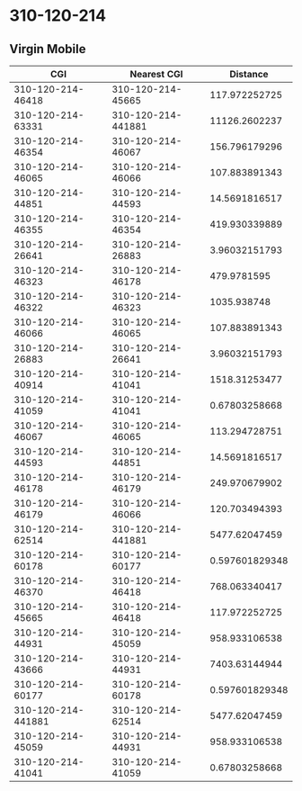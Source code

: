 # 310-120-214
## Virgin Mobile


| CGI | Nearest CGI | Distance |
|-----|-------------|----------|
| 310-120-214-46418 | 310-120-214-45665 | 117.972252725 |
| 310-120-214-63331 | 310-120-214-441881 | 11126.2602237 |
| 310-120-214-46354 | 310-120-214-46067 | 156.796179296 |
| 310-120-214-46065 | 310-120-214-46066 | 107.883891343 |
| 310-120-214-44851 | 310-120-214-44593 | 14.5691816517 |
| 310-120-214-46355 | 310-120-214-46354 | 419.930339889 |
| 310-120-214-26641 | 310-120-214-26883 | 3.96032151793 |
| 310-120-214-46323 | 310-120-214-46178 | 479.9781595 |
| 310-120-214-46322 | 310-120-214-46323 | 1035.938748 |
| 310-120-214-46066 | 310-120-214-46065 | 107.883891343 |
| 310-120-214-26883 | 310-120-214-26641 | 3.96032151793 |
| 310-120-214-40914 | 310-120-214-41041 | 1518.31253477 |
| 310-120-214-41059 | 310-120-214-41041 | 0.67803258668 |
| 310-120-214-46067 | 310-120-214-46065 | 113.294728751 |
| 310-120-214-44593 | 310-120-214-44851 | 14.5691816517 |
| 310-120-214-46178 | 310-120-214-46179 | 249.970679902 |
| 310-120-214-46179 | 310-120-214-46066 | 120.703494393 |
| 310-120-214-62514 | 310-120-214-441881 | 5477.62047459 |
| 310-120-214-60178 | 310-120-214-60177 | 0.597601829348 |
| 310-120-214-46370 | 310-120-214-46418 | 768.063340417 |
| 310-120-214-45665 | 310-120-214-46418 | 117.972252725 |
| 310-120-214-44931 | 310-120-214-45059 | 958.933106538 |
| 310-120-214-43666 | 310-120-214-44931 | 7403.63144944 |
| 310-120-214-60177 | 310-120-214-60178 | 0.597601829348 |
| 310-120-214-441881 | 310-120-214-62514 | 5477.62047459 |
| 310-120-214-45059 | 310-120-214-44931 | 958.933106538 |
| 310-120-214-41041 | 310-120-214-41059 | 0.67803258668 |
